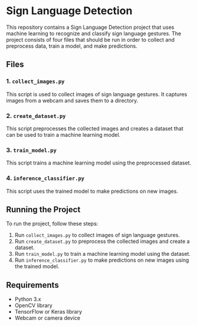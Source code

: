 # Sign Language Detection

This repository contains a Sign Language Detection project that uses machine learning to recognize and classify sign language gestures. The project consists of four files that should be run in order to collect and preprocess data, train a model, and make predictions.

## Files

### 1. `collect_images.py`

This script is used to collect images of sign language gestures. It captures images from a webcam and saves them to a directory.

### 2. `create_dataset.py`

This script preprocesses the collected images and creates a dataset that can be used to train a machine learning model.

### 3. `train_model.py`

This script trains a machine learning model using the preprocessed dataset.

### 4. `inference_classifier.py`

This script uses the trained model to make predictions on new images.

## Running the Project

To run the project, follow these steps:

1. Run `collect_images.py` to collect images of sign language gestures.
2. Run `create_dataset.py` to preprocess the collected images and create a dataset.
3. Run `train_model.py` to train a machine learning model using the dataset.
4. Run `inference_classifier.py` to make predictions on new images using the trained model.

## Requirements

* Python 3.x
* OpenCV library
* TensorFlow or Keras library
* Webcam or camera device


